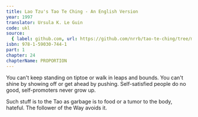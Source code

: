 ```yaml
---
title: Lao Tzu's Tao Te Ching - An English Version
year: 1997
translator: Ursula K. Le Guin
code: ukl
source:
  { label: github.com, url: https://github.com/nrrb/tao-te-ching/tree/master }
isbn: 978-1-59030-744-1
part: 1
chapter: 24
chapterName: PROPORTION
---
```


You can't keep standing on tiptoe
or walk in leaps and bounds.
You can't shine by showing off
or get ahead by pushing.
Self-satisfied people do no good,
self-promoters never grow up.

Such stuff is to the Tao
as garbage is to food
or a tumor to the body,
hateful.
The follower of the Way
avoids it.
